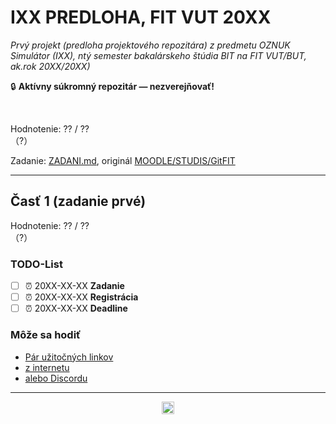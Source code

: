 # IXX PREDLOHA, FIT VUT 20XX #

*Prvý projekt (predloha projektového repozitára) z predmetu OZNUK Simulátor (IXX), ntý semester bakalárskeho štúdia BIT na FIT VUT/BUT, ak.rok 20XX/20XX)*

🔒 **Aktívny súkromný repozitár — nezverejňovať!**
<!-- 🗄️ **Súkromný archivovaný repozitár!** -->
<!-- ⚠️ **Zverejnené pre archívne účely — nekopírujte, nula by Vás mrzela. Za nič také nenesiem žiadnu zodpovednosť!** Všetky odovzdané projekty prechádzajú kontrolou plagiátorstva, pri ktorej sa porovnávajú aj s dávnejšie odovzdanými riešeniami. -->
<br />

Hodnotenie: ?? / ??<br />（?）

Zadanie: [ZADANI.md](ZADANI.md), originál [MOODLE/STUDIS/GitFIT](xxxxxx)

<!-- AK projekt nemá viac častí: odstrániť čiaru -->
----------------------------------------------

<!-- AK projekt nemá viac častí: odstrániť nadpis -->
## Časť 1 (zadanie prvé) ##

Hodnotenie: ?? / ??<br />（?）

### TODO-List ###

- [ ] ⏰ 20XX-XX-XX **Zadanie**
- [ ] ⏰ 20XX-XX-XX **Registrácia**
- [ ] ⏰ 20XX-XX-XX **Deadline**

<!-- Voliteľné -->
### Môže sa hodiť ###

- [Pár užitočných linkov](https://docs.github.com/en/repositories/creating-and-managing-repositories/creating-a-template-repository)
- [z internetu](https://www.geeksforgeeks.org/how-to-learn-programming/)
- [alebo Discordu](https://cdn.discordapp.com/attachments/929356797981126726/1075326352414224494/20230214_141226.jpg)

----------------------------------------------

<!-- https://wakatime.com/share/badges/projects -->
<div align="center"><a href="https://wakatime.com"><img alt="wakatime" height="20em" src="https://wakatime.com/static/img/badge-preview.png" /></a></div>
